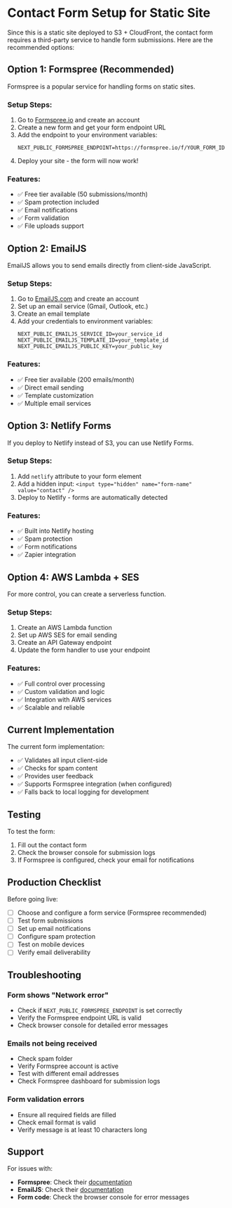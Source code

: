 # Contact Form Setup for Static Site

Since this is a static site deployed to S3 + CloudFront, the contact form requires a third-party service to handle form submissions. Here are the recommended options:

## Option 1: Formspree (Recommended)

Formspree is a popular service for handling forms on static sites.

### Setup Steps:

1. Go to [Formspree.io](https://formspree.io/) and create an account
2. Create a new form and get your form endpoint URL
3. Add the endpoint to your environment variables:
   ```
   NEXT_PUBLIC_FORMSPREE_ENDPOINT=https://formspree.io/f/YOUR_FORM_ID
   ```
4. Deploy your site - the form will now work!

### Features:
- ✅ Free tier available (50 submissions/month)
- ✅ Spam protection included
- ✅ Email notifications
- ✅ Form validation
- ✅ File uploads support

## Option 2: EmailJS

EmailJS allows you to send emails directly from client-side JavaScript.

### Setup Steps:

1. Go to [EmailJS.com](https://www.emailjs.com/) and create an account
2. Set up an email service (Gmail, Outlook, etc.)
3. Create an email template
4. Add your credentials to environment variables:
   ```
   NEXT_PUBLIC_EMAILJS_SERVICE_ID=your_service_id
   NEXT_PUBLIC_EMAILJS_TEMPLATE_ID=your_template_id
   NEXT_PUBLIC_EMAILJS_PUBLIC_KEY=your_public_key
   ```

### Features:
- ✅ Free tier available (200 emails/month)
- ✅ Direct email sending
- ✅ Template customization
- ✅ Multiple email services

## Option 3: Netlify Forms

If you deploy to Netlify instead of S3, you can use Netlify Forms.

### Setup Steps:

1. Add `netlify` attribute to your form element
2. Add a hidden input: `<input type="hidden" name="form-name" value="contact" />`
3. Deploy to Netlify - forms are automatically detected

### Features:
- ✅ Built into Netlify hosting
- ✅ Spam protection
- ✅ Form notifications
- ✅ Zapier integration

## Option 4: AWS Lambda + SES

For more control, you can create a serverless function.

### Setup Steps:

1. Create an AWS Lambda function
2. Set up AWS SES for email sending
3. Create an API Gateway endpoint
4. Update the form handler to use your endpoint

### Features:
- ✅ Full control over processing
- ✅ Custom validation and logic
- ✅ Integration with AWS services
- ✅ Scalable and reliable

## Current Implementation

The current form implementation:
- ✅ Validates all input client-side
- ✅ Checks for spam content
- ✅ Provides user feedback
- ✅ Supports Formspree integration (when configured)
- ✅ Falls back to local logging for development

## Testing

To test the form:

1. Fill out the contact form
2. Check the browser console for submission logs
3. If Formspree is configured, check your email for notifications

## Production Checklist

Before going live:

- [ ] Choose and configure a form service (Formspree recommended)
- [ ] Test form submissions
- [ ] Set up email notifications
- [ ] Configure spam protection
- [ ] Test on mobile devices
- [ ] Verify email deliverability

## Troubleshooting

### Form shows "Network error"
- Check if `NEXT_PUBLIC_FORMSPREE_ENDPOINT` is set correctly
- Verify the Formspree endpoint URL is valid
- Check browser console for detailed error messages

### Emails not being received
- Check spam folder
- Verify Formspree account is active
- Test with different email addresses
- Check Formspree dashboard for submission logs

### Form validation errors
- Ensure all required fields are filled
- Check email format is valid
- Verify message is at least 10 characters long

## Support

For issues with:
- **Formspree**: Check their [documentation](https://help.formspree.io/)
- **EmailJS**: Check their [documentation](https://www.emailjs.com/docs/)
- **Form code**: Check the browser console for error messages
